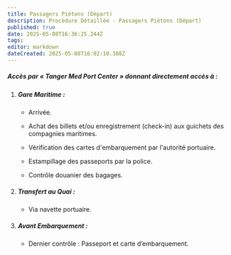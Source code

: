 ```yaml
---
title: Passagers Piétons (Départ)
description: Procédure Détaillée - Passagers Piétons (Départ)
published: true
date: 2025-05-08T16:36:25.244Z
tags: 
editor: markdown
dateCreated: 2025-05-08T16:02:10.388Z
---
```


##### Accès par « Tanger Med Port Center » donnant directement accès à :

  1. ##### **Gare Maritime :**

     *  Arrivée.

     *  Achat des billets et/ou enregistrement \(check-in\) aux guichets des compagnies maritimes.

     *  Vérification des cartes d'embarquement par l'autorité portuaire.

     *  Estampillage des passeports par la police.

     *  Contrôle douanier des bagages.

  2. ##### **Transfert au Quai :**

     *  Via navette portuaire.

  3. ##### **Avant Embarquement :**

     *  Dernier contrôle : Passeport et carte d’embarquement.